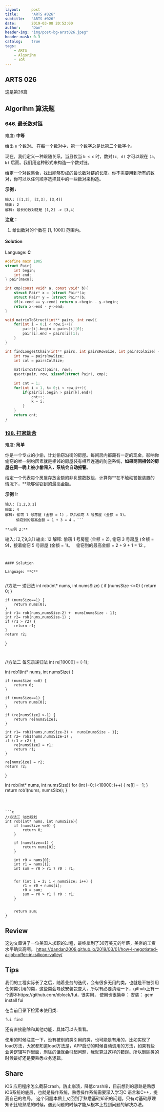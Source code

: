 ```yaml
---
layout:     post
title:      "ARTS #026"
subtitle:   "ARTS #026"
date:       2019-03-08 20:52:00
author:     "Dan"
header-img: "img/post-bg-arst026.jpeg"
header-mask: 0.3
catalog:    true
tags:
    - ARTS
    - Algorihm
    - iOS
---
```




## ARTS 026
这是第26篇

## Algorihm 算法题



### [646\. 最长数对链](https://leetcode-cn.com/problems/maximum-length-of-pair-chain/)

难度: **中等**


给出 `n` 个数对。 在每一个数对中，第一个数字总是比第二个数字小。

现在，我们定义一种跟随关系，当且仅当 `b < c` 时，数对`(c, d)` 才可以跟在 `(a, b)` 后面。我们用这种形式来构造一个数对链。

给定一个对数集合，找出能够形成的最长数对链的长度。你不需要用到所有的数对，你可以以任何顺序选择其中的一些数对来构造。

**示例 :**

```
输入: [[1,2], [2,3], [3,4]]
输出: 2
解释: 最长的数对链是 [1,2] -> [3,4]
```

**注意：**

1.  给出数对的个数在 [1, 1000] 范围内。


#### Solution

Language: **C**

```c
#define maxn 1005
struct Pair{
    int begin;
    int end;
} pair[maxn];

int cmp(const void* a, const void* b){
    struct Pair* x = (struct Pair*)a;
    struct Pair* y = (struct Pair*)b;
    if(x->end == y->end) return x->begin - y->begin;
    return x->end - y->end;
}

void matrixToStruct(int** pairs, int row){
    for(int i = 0;i < row;i++){
        pair[i].begin = pairs[i][0];
        pair[i].end = pairs[i][1];
    }
}

int findLongestChain(int** pairs, int pairsRowSize, int pairsColSize) {
    int row = pairsRowSize;
    int col = pairsColSize;
    
    matrixToStruct(pairs, row);
    qsort(pair, row, sizeof(struct Pair), cmp);
    
    int cnt = 1;
    for(int i = 1, k= 0;i < row;i++){
        if(pair[i].begin > pair[k].end){
            cnt++;
            k = i;
        }
    }
    return cnt;
}
```



### [198\. 打家劫舍](https://leetcode-cn.com/problems/house-robber/)

难度: **简单**


你是一个专业的小偷，计划偷窃沿街的房屋。每间房内都藏有一定的现金，影响你偷窃的唯一制约因素就是相邻的房屋装有相互连通的防盗系统，**如果两间相邻的房屋在同一晚上被小偷闯入，系统会自动报警**。

给定一个代表每个房屋存放金额的非负整数数组，计算你**在不触动警报装置的情况下，**能够偷窃到的最高金额。

**示例 1:**

```
输入: [1,2,3,1]
输出: 4
解释: 偷窃 1 号房屋 (金额 = 1) ，然后偷窃 3 号房屋 (金额 = 3)。
     偷窃到的最高金额 = 1 + 3 = 4 。```

**示例 2:**

```
输入: [2,7,9,3,1]
输出: 12
解释: 偷窃 1 号房屋 (金额 = 2), 偷窃 3 号房屋 (金额 = 9)，接着偷窃 5 号房屋 (金额 = 1)。
     偷窃到的最高金额 = 2 + 9 + 1 = 12 。
```


#### Solution

Language: **C**


```
//方法一 递归法
int rob(int* nums, int numsSize) {
    if (numsSize <=0) {
        return 0;
    }

    if (numsSize==1) {
        return nums[0];
    }
    int r1= rob(nums,numsSize-2) +  nums[numsSize - 1];
    int r2= rob(nums,numsSize-1) ;
    if (r1 > r2) {
        return r1;
    }
    return r2;
}
```


```
//方法二 备忘录递归法
int re[10000] = {-1};

int rob1(int* nums, int numsSize) {

    if (numsSize <=0) {
        return 0;
    }

    if (numsSize==1) {
        return nums[0];
    }

    if (re[numsSize] >-1) {
        return re[numsSize];
    }

    int r1= rob1(nums,numsSize-2) +  nums[numsSize - 1];
    int r2= rob1(nums,numsSize-1) ;
    if (r1 > r2) {
        re[numsSize] = r1;
        return r1;
    }

    re[numsSize] = r2;
    return r2;
}

int rob(int* nums, int numsSize){
    for (int i=0; i<10000; i++) {
        re[i] = -1;
    }
   return rob1(nums, numsSize);
}
```



```c
//方法三 动态规划
int rob(int* nums, int numsSize){
    if (numsSize <=0) {
        return 0;
    }

    if (numsSize==1) {
        return nums[0];
    }
    
    int r0 = nums[0];
    int r1 = nums[1];
    int sum = r0 > r1 ? r0 : r1;
   
    
    for (int i = 2; i < numsSize; i++) {
        r1 = r0 + nums[i];
        r0 = sum;
        sum = r0 > r1 ? r0 : r1;
    }
    
    
    return sum;
}
```


## Review   
这边文章讲了一位美国人求职的过程，最终拿到了30万美元的年薪，美帝的工资水平确实高啊。
https://dandan2009.github.io/2019/03/01/how-I-negotiated-a-job-offer-in-silicon-valley/

## Tips   


我们的工程实际长了之后，随着业务的迭代，会有很多无用的类，也就是不被引用任何类引用的类，这些类会导致安装包变大，所以有必要清理一下，github上有一个脚本https://github.com/dblock/fui，很实用，
使用也很简单：
安装：
gem install fui

在当前目录下检索未使用类:
```
fui find
```

还有直接删除和其他功能，具体可以去看看。

使用的时候注意一下，没有被别的类引用的类，也可能是有用的，比如实现了load方法，大家都知道load方法是，APP启动的时候自动调用的方法，如果有些业务逻辑写作里面，删除的话就会引起问题，我就算过这样的错误。所以删除类的时候最好还是要熟悉业务逻辑。

## Share 
iOS 应用程序怎么截获crash，防止崩溃，降低crash率，目前想到的思路是熟悉iOS系统的底层，也就是操作系统，熟悉操作系统需要深入学习C 语言和C++，提高自己的格局。
这个问题本质上又回到了熟悉基础知识的问题。只有对基础原理知识比较熟悉的时候，遇到问题的时候才能从根本上找到问题的解决办法。


